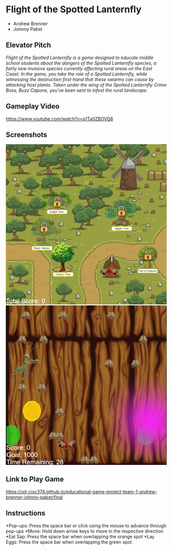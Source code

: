 # Flight of the Spotted Lanternfly 
* Andrew Brenner
* Johnny Pabst

## Elevator Pitch
*Flight of the Spotted Lanternfly is a game designed to educate middle school students about the dangers of the Spotted Lanternfly species, a fairly new invasive species currently affecting rural areas on the East Coast. In the game, you take the role of a Spotted Lanternfly, while witnessing the destruction first-hand that these swarms can cause by attacking host plants. Taken under the wing of the Spotted Lanternfly Crime Boss, Buzz Capone, you've been sent to infest the rural landscape.*

## Gameplay Video
https://www.youtube.com/watch?v=q1Ta0ZBOVQ8

## Screenshots
![overworld](/src/assets/screenshots/largeOverworld.png)
![overworld](/src/assets/screenshots/largeBugrun.png)

## Link to Play Game
https://ud-cisc374.github.io/educational-game-project-team-1-andrew-brenner-johnny-pabst/final

## Instructions
*Pop-ups: Press the space bar or click using the mouse to advance through pop-ups
*Move: Hold down arrow keys to move in the respective direction
*Eat Sap: Press the space bar when overlapping the orange spot
*Lay Eggs: Press the space bar when overlapping the green spot
